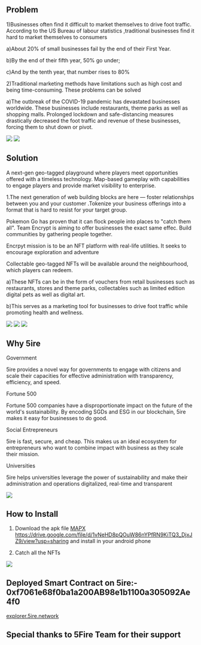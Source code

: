 ## Problem


1)Businesses often find it difficult to market themselves to drive foot traffic. According to the US Bureau of labour statistics ,traditional businesses find it hard to market themselves to consumers

a)About 20% of small businesses fail by the end of their First Year.

b)By the end of their fifth year, 50% go under;

c)And by the tenth year, that number rises to 80%

2)Traditional marketing methods have limitations such as high cost and being time-consuming. These problems can be solved

a)The outbreak of the COVID-19 pandemic has devastated businesses worldwide. These businesses include restaurants, theme parks as well as shopping malls. Prolonged lockdown and safe-distancing measures drastically decreased the foot traffic and revenue of these businesses, forcing them to shut down or pivot.



<img src='./screenshot/map.jpg' />

<img src='./screenshot/prot1Home-page.png' />

## Solution

A next-gen geo-tagged playground where players meet opportunities offered with a timeless technology. Map-based gameplay with capabilities to engage players and provide market visibility to enterprise.

1.The next generation of web building blocks are here — foster relationships between you and your customer .Tokenize your business offerings into a format that is hard to resist for your target group.

Pokemon Go has proven that it can flock people into places to "catch them all". Team Encrypt is aiming to offer businesses the exact same effec. Build communities by gathering people together.

Encrpyt mission is to be an NFT platform with real-life utilities. It seeks to encourage exploration and adventure

Collectable geo-tagged NFTs will be available around the neighbourhood, which players can redeem.

a)These NFTs can be in the form of vouchers from retail businesses such as restaurants, stores and theme parks, collectables such as limited edition digital pets as well as digital art.

b)This serves as a marketing tool for businesses to drive foot traffic while promoting health and wellness.

<img src='./screenshot/prot2Login_page.png' />

<img src='./screenshot/voucher.png' />




<img src='./screenshot/5ire_logo.png' />

## Why 5ire

Government

5ire provides a novel way for governments to engage with citizens and scale their capacities for effective administration with transparency, efficiency, and speed.

Fortune 500

Fortune 500 companies have a disproportionate impact on the future of the world's sustainability. By encoding SGDs and ESG in our blockchain, 5ire makes it easy for businesses to do good.

Social Entrepreneurs

5ire is fast, secure, and cheap. This makes us an ideal ecosystem for entrepreneurs who want to combine impact with business as they scale their mission.

Universities

5ire helps universities leverage the power of sustainability and make their administration and operations digitalized, real-time and transparent

<img src='./screenshot/cart.png' />


## How to Install 
1) Download the apk file [MAPX](https://drive.google.com/file/d/1vNeHD8pQOuW86nYPfRN9KiTQ3_DjxJZ9/view?usp=sharing) https://drive.google.com/file/d/1vNeHD8pQOuW86nYPfRN9KiTQ3_DjxJZ9/view?usp=sharing and install in your android phone 

2) Catch all the NFTs

<img src='./screenshot/prot3Minted.png' />

## Deployed Smart Contract on 5ire:- 0xf7061e68f0ba1a200AB98e1b1100a305092Ae4f0 
[explorer.5ire.network](https://explorer.5ire.network/address/0xf7061e68f0ba1a200AB98e1b1100a305092Ae4f0)

## Special thanks to 5Fire Team for their support 
